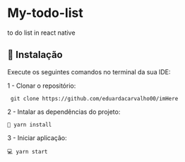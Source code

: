 # My-todo-list
to do list in react native 


## 🔧 Instalação
Execute os seguintes comandos no terminal da sua IDE:

1 - Clonar o repositório:
```
 git clone https://github.com/eduardacarvalho00/imHere
```
2 - Intalar as dependências do projeto:
```
🧰 yarn install
```
3 - Iniciar aplicação:
```
💻 yarn start
```
